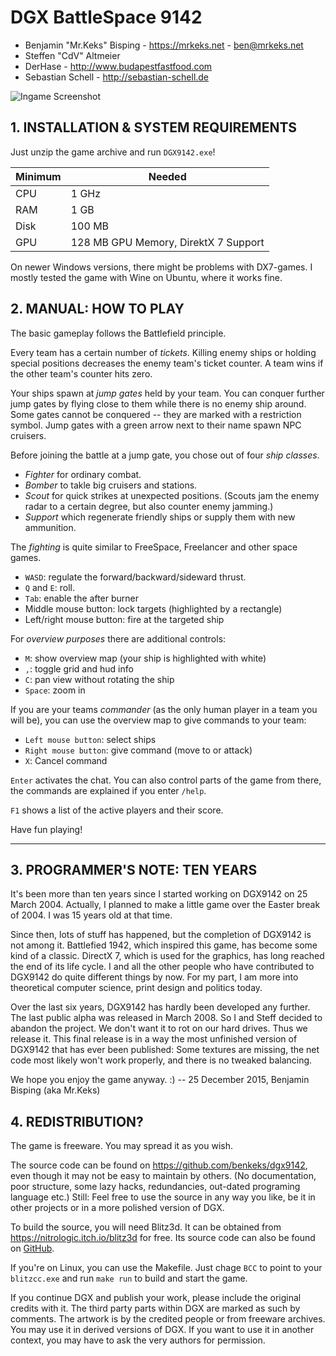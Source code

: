 DGX BattleSpace 9142
==========

* Benjamin "Mr.Keks" Bisping - <https://mrkeks.net> - <ben@mrkeks.net>
* Steffen "CdV" Altmeier
* DerHase - <http://www.budapestfastfood.com>
* Sebastian Schell - <http://sebastian-schell.de>

![Ingame Screenshot](https://mrkeks.net/pics/dgx2/Screen31.jpg)

## 1. INSTALLATION & SYSTEM REQUIREMENTS

Just unzip the game archive and run `DGX9142.exe`!

Minimum | Needed
------- | --------------------
CPU     |  1 GHz
RAM     |  1 GB
Disk    |  100 MB
GPU     |  128 MB GPU Memory, DirektX 7 Support

On newer Windows versions, there might be problems with DX7-games. I mostly
tested the game with Wine on Ubuntu, where it works fine.

## 2. MANUAL: HOW TO PLAY

The basic gameplay follows the Battlefield principle.

Every team has a certain number of *tickets*. Killing enemy ships or holding special positions decreases
the enemy team's ticket counter. A team wins if the other team's counter hits zero.

Your ships spawn at *jump gates* held by your team.
You can conquer further jump gates by flying close to them while there is no enemy ship around. Some gates cannot be conquered -- they are marked with a restriction symbol.
Jump gates with a green arrow next to their name spawn NPC cruisers.

Before joining the battle at a jump gate, you chose out of four *ship classes*.

* *Fighter* for ordinary combat.
* *Bomber* to takle big cruisers and stations.
* *Scout* for quick strikes at unexpected positions. (Scouts jam the enemy radar to a certain degree, but also counter enemy jamming.)
* *Support* which regenerate friendly ships or supply them with new ammunition.

The *fighting* is quite similar to FreeSpace, Freelancer and other space games.

* `WASD`: regulate the forward/backward/sideward thrust.
* `Q` and `E`: roll.
* `Tab`: enable the after burner
* Middle mouse button: lock targets (highlighted by a rectangle)
* Left/right mouse button: fire at the targeted ship

For *overview purposes* there are additional controls:

* `M`: show overview map (your ship is highlighted with white)
* `,`: toggle grid and hud info
* `C`: pan view without rotating the ship
* `Space`: zoom in

If you are your teams *commander* (as the only human player in a team you will be), you can use the overview map to give commands to your team:

* `Left mouse button`: select ships
* `Right mouse button`: give command (move to or attack)
* `X`: Cancel command

`Enter` activates the chat. You can also control parts of the game from there, the commands are explained if you enter `/help`.

`F1` shows a list of the active players and their score.

Have fun playing!

----------------------------------------------------------------

## 3. PROGRAMMER'S NOTE: TEN YEARS

It's been more than ten years since I started working on DGX9142 on
25 March 2004. Actually, I planned to make a little game over the
Easter break of 2004. I was 15 years old at that time.

Since then, lots of stuff has happened, but the completion of DGX9142 is
not among it. Battlefied 1942, which inspired this game, has become some
kind of a classic. DirectX 7, which is used for the graphics, has long
reached the end of its life cycle. I and all the other people who have
contributed to DGX9142 do quite different things by now. For my part,
I am more into theoretical computer science, print design and politics
today.

Over the last six years, DGX9142 has hardly been developed any further.
The last public alpha was released in March 2008. So I and Steff decided
to abandon the project. We don't want it to rot on our hard drives.
Thus we release it. This final release is in a way the most unfinished
version of DGX9142 that has ever been published: Some textures are
missing, the net code most likely won't work properly, and there is no
tweaked balancing.

We hope you enjoy the game anyway. :)
   -- 25 December 2015, Benjamin Bisping (aka Mr.Keks)

## 4. REDISTRIBUTION?

The game is freeware. You may spread it as you wish.

The source code can be found on <https://github.com/benkeks/dgx9142>, even
though it may not be easy to maintain by others. (No documentation, poor
structure, some lazy hacks, redundancies, out-dated programing language etc.)
Still: Feel free to use the source in any way you like, be it in other
projects or in a more polished version of DGX.

To build the source, you will need Blitz3d. It can be obtained from
<https://nitrologic.itch.io/blitz3d> for free. Its source code can also be found on
[GitHub](https://github.com/blitz-research/blitz3d).

If you're on Linux, you can use the Makefile. Just chage `BCC` to point to your
`blitzcc.exe` and run `make run` to build and start the game.

If you continue DGX and publish your work, please include the original credits
with it. The third party parts within DGX are marked as such by comments.
The artwork is by the credited people or from freeware archives. You may use
it in derived versions of DGX. If you want to use it in another context,
you may have to ask the very authors for permission.
